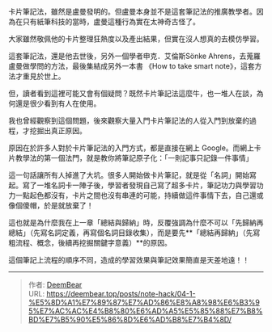 # 


卡片筆記法，雖然是盧曼發明的。但盧曼本身並不是這套筆記法的推廣教學者。因為在只有紙筆科技的當時，盧曼這種行為實在太神奇古怪了。

大家雖然敬佩他的卡片整理狂熱度以及產出結果，但實在沒人想真的去模仿學習。

這套筆記法，還是他去世後，另外一個學者申克．艾倫斯Sönke Ahrens，去蒐羅盧曼做學問的方法，最後集結成另外一本書 《How to take smart note》，這套方法才重見於世上。

但，讀者看到這裡可能又會有個疑問？既然卡片筆記法這麼牛，也一堆人在談，為何還是很少看到有人在使用。

我也曾經觀察到這個問題，後來觀察大量入門卡片筆記法的人從入門到放棄的過程，才挖掘出真正原因。

原因在於許多人對於卡片筆記法的入門方式，都是直接在網上 Google。而網上卡片教學法的第一個法門，就是教你將筆記原子化：「一則記事只記錄一件事情」

這一句話讓所有人掉進了大坑。很多人開始做卡片筆記，就是從「名詞」開始寫起。寫了一堆名詞卡一陣子後，學習者發現自己寫了超多卡片，筆記功力與學習功力一點起色都沒有，卡片之間也沒有串連的可能，持續做這件事情下去，自己還或像個傻帽，於是就放棄了！

這也就是為什麼我在上一章「總結與歸納」時，反覆強調為什麼不可以「先歸納再總結」（先寫名詞定義，再寫個名詞目錄收集），而是要先**「總結再歸納」（先寫粗流程、概念，後續再挖掘關鍵字意義）**的原因。

這個筆記上流程的順序不同，造成的學習效果與筆記效果簡直是天差地遠！！

---

> 作者: [DeemBear](https://deembear.top)  
> URL: https://deembear.top/posts/note-hack/04-1-%E5%8D%A1%E7%89%87%E7%AD%86%E8%A8%98%E6%B3%95%E7%AC%AC%E4%B8%80%E6%AD%A5%E5%85%88%E7%B8%BD%E7%B5%90%E5%86%8D%E6%AD%B8%E7%B4%8D/  

